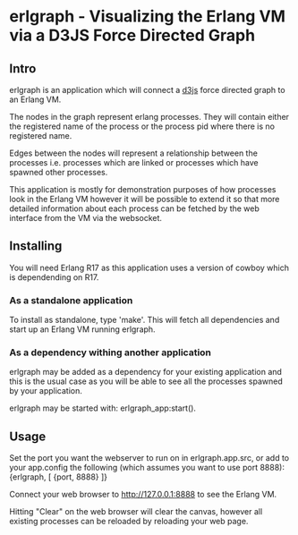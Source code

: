 # erlgraph - Visualizing the Erlang VM via a D3JS Force Directed Graph

## Intro
erlgraph is an application which will connect a [d3js](http://d3js.org) force directed graph to an Erlang VM.

The nodes in the graph represent erlang processes.  They will contain either the registered
name of the process or the process pid where there is no registered name.

Edges between the nodes will represent a relationship between the processes i.e. processes
which are linked or processes which have spawned other processes.

This application is mostly for demonstration purposes of how processes look in the Erlang VM
however it will be possible to extend it so that more detailed information about each process
can be fetched by the web interface from the VM via the websocket.


## Installing
You will need Erlang R17 as this application uses a version of cowboy which is dependending on R17.


### As a standalone application
To install as standalone, type 'make'.
This will fetch all dependencies and start up an Erlang VM running erlgraph.


### As a dependency withing another application
erlgraph may be added as a dependency for your existing application and this is the usual
case as you will be able to see all the processes spawned by your application.

erlgraph may be started with: erlgraph_app:start().


## Usage
Set the port you want the webserver to run on in erlgraph.app.src, or add to your
app.config the following (which assumes you want to use port 8888):
{erlgraph, [
    {port, 8888}
]}

Connect your web browser to http://127.0.0.1:8888 to see the Erlang VM.

Hitting "Clear" on the web browser will clear the canvas, however all existing processes
can be reloaded by reloading your web page.
